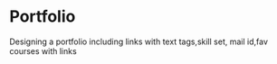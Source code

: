 # Portfolio
Designing a portfolio including links with text tags,skill set, mail id,fav courses with links 
